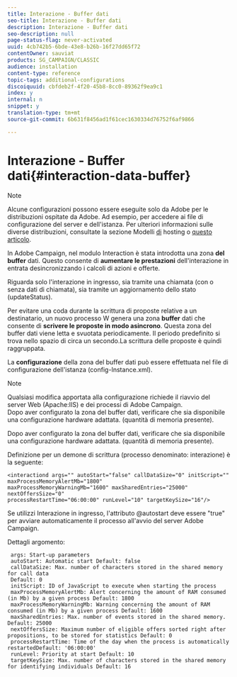 ```yaml
---
title: Interazione - Buffer dati
seo-title: Interazione - Buffer dati
description: Interazione - Buffer dati
seo-description: null
page-status-flag: never-activated
uuid: 4cb742b5-6bde-43e8-b26b-16f27dd65f72
contentOwner: sauviat
products: SG_CAMPAIGN/CLASSIC
audience: installation
content-type: reference
topic-tags: additional-configurations
discoiquuid: cbfdeb2f-4f20-45b8-8cc0-89362f9ea9c1
index: y
internal: n
snippet: y
translation-type: tm+mt
source-git-commit: 6b631f8456ad1f61cec1630334d76752f6af9866

---
```



# Interazione - Buffer dati{#interaction-data-buffer}

>[!NOTE]
>
>Alcune configurazioni possono essere eseguite solo da Adobe per le distribuzioni ospitate da Adobe. Ad esempio, per accedere ai file di configurazione del server e dell&#39;istanza. Per ulteriori informazioni sulle diverse distribuzioni, consultate la sezione Modelli [di](../../installation/using/hosting-models.md) hosting o [questo articolo](https://helpx.adobe.com/campaign/kb/acc-on-prem-vs-hosted.html).

In Adobe Campaign, nel modulo Interaction è stata introdotta una zona **del buffer** dati. Questo consente di **aumentare le prestazioni** dell&#39;interazione in entrata desincronizzando i calcoli di azioni e offerte.

Riguarda solo l&#39;interazione in ingresso, sia tramite una chiamata (con o senza dati di chiamata), sia tramite un aggiornamento dello stato (updateStatus).

Per evitare una coda durante la scrittura di proposte relative a un destinatario, un nuovo processo W genera una zona **buffer** dati che consente di **scrivere le proposte in modo asincrono**. Questa zona del buffer dati viene letta e svuotata periodicamente. Il periodo predefinito si trova nello spazio di circa un secondo.La scrittura delle proposte è quindi raggruppata.

La **configurazione** della zona del buffer dati può essere effettuata nel file di configurazione dell&#39;istanza (config-Instance.xml).

>[!NOTE]
>
>Qualsiasi modifica apportata alla configurazione richiede il riavvio del server Web (Apache:IIS) e dei processi di Adobe Campaign.\
>Dopo aver configurato la zona del buffer dati, verificare che sia disponibile una configurazione hardware adattata. (quantità di memoria presente).

Dopo aver configurato la zona del buffer dati, verificare che sia disponibile una configurazione hardware adattata. (quantità di memoria presente).

Definizione per un demone di scrittura (processo denominato: interazione) è la seguente:

```
<interactiond args="" autoStart="false" callDataSize="0" initScript="" maxProcessMemoryAlertMb="1800"
maxProcessMemoryWarningMb="1600" maxSharedEntries="25000" nextOffersSize="0"
processRestartTime="06:00:00" runLevel="10" targetKeySize="16"/>
```

Se utilizzi Interazione in ingresso, l&#39;attributo @autostart deve essere &quot;true&quot; per avviare automaticamente il processo all&#39;avvio del server Adobe Campaign.

Dettagli argomento:

```
 args: Start-up parameters 
 autoStart: Automatic start Default: false 
 callDataSize: Max. number of characters stored in the shared memory for call data
 Default: 0 
 initScript: ID of JavaScript to execute when starting the process 
 maxProcessMemoryAlertMb: Alert concerning the amount of RAM consumed (in Mb) by a given process Default: 1800 
 maxProcessMemoryWarningMb: Warning concerning the amount of RAM consumed (in Mb) by a given process Default: 1600 
 maxSharedEntries: Max. number of events stored in the shared memory. Default: 25000 
 nextOffersSize: Maximum number of eligible offers sorted right after propositions, to be stored for statistics Default: 0 
 processRestartTime: Time of the day when the process is automatically restartedDefault: '06:00:00' 
 runLevel: Priority at start Default: 10 
 targetKeySize: Max. number of characters stored in the shared memory for identifying individuals Default: 16 
```

